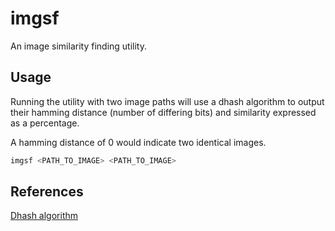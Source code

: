 # imgsf

An image similarity finding utility.

## Usage

Running the utility with two image paths will use a dhash algorithm to output their hamming distance (number of differing bits) and similarity expressed as a percentage.

A hamming distance of 0 would indicate two identical images.
```sh
imgsf <PATH_TO_IMAGE> <PATH_TO_IMAGE> 

```

## References

[Dhash algorithm](https://www.hackerfactor.com/blog/?/archives/529-Kind-of-Like-That.html)
